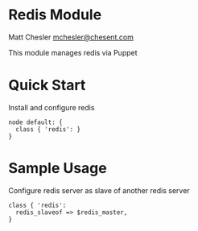# Redis Module

Matt Chesler <mchesler@chesent.com>

This module manages redis via Puppet

# Quick Start

Install and configure redis

```
node default: {
  class { 'redis': }
}
```

# Sample Usage

Configure redis server as slave of another redis server
```
class { 'redis':
  redis_slaveof => $redis_master,
}
```
